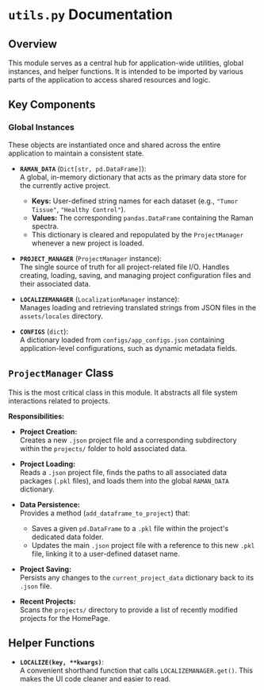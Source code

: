 # `utils.py` Documentation

## Overview

This module serves as a central hub for application-wide utilities, global instances, and helper functions. It is intended to be imported by various parts of the application to access shared resources and logic.

## Key Components

### Global Instances

These objects are instantiated once and shared across the entire application to maintain a consistent state.

- **`RAMAN_DATA`** (`Dict[str, pd.DataFrame]`):  
    A global, in-memory dictionary that acts as the primary data store for the currently active project.
    - **Keys:** User-defined string names for each dataset (e.g., `"Tumor Tissue"`, `"Healthy Control"`).
    - **Values:** The corresponding `pandas.DataFrame` containing the Raman spectra.
    - This dictionary is cleared and repopulated by the `ProjectManager` whenever a new project is loaded.

- **`PROJECT_MANAGER`** (`ProjectManager` instance):  
    The single source of truth for all project-related file I/O. Handles creating, loading, saving, and managing project configuration files and their associated data.

- **`LOCALIZEMANAGER`** (`LocalizationManager` instance):  
    Manages loading and retrieving translated strings from JSON files in the `assets/locales` directory.

- **`CONFIGS`** (`dict`):  
    A dictionary loaded from `configs/app_configs.json` containing application-level configurations, such as dynamic metadata fields.

## `ProjectManager` Class

This is the most critical class in this module. It abstracts all file system interactions related to projects.

**Responsibilities:**

- **Project Creation:**  
    Creates a new `.json` project file and a corresponding subdirectory within the `projects/` folder to hold associated data.

- **Project Loading:**  
    Reads a `.json` project file, finds the paths to all associated data packages (`.pkl` files), and loads them into the global `RAMAN_DATA` dictionary.

- **Data Persistence:**  
    Provides a method (`add_dataframe_to_project`) that:
    - Saves a given `pd.DataFrame` to a `.pkl` file within the project's dedicated data folder.
    - Updates the main `.json` project file with a reference to this new `.pkl` file, linking it to a user-defined dataset name.

- **Project Saving:**  
    Persists any changes to the `current_project_data` dictionary back to its `.json` file.

- **Recent Projects:**  
    Scans the `projects/` directory to provide a list of recently modified projects for the HomePage.

## Helper Functions

- **`LOCALIZE(key, **kwargs)`**:  
    A convenient shorthand function that calls `LOCALIZEMANAGER.get()`. This makes the UI code cleaner and easier to read.